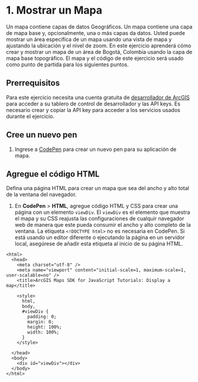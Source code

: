 # 1. Mostrar un Mapa
Un mapa contiene capas de datos Geográficos. Un mapa contiene una capa de mapa base y, opcionalmente, una o más capas da datos. Usted puede mostrar un área específica de un mapa usando una vista de mapa y ajustando la ubicación y el nivel de zoom. En este ejercicio aprenderá cómo crear y mostrar un mapa de un área de Bogotá, Colombia usando la capa de mapa base topográfico. El mapa y el código de este ejercicio será usado como punto de partida para los siguientes puntos.
## Prerrequisitos
Para este ejercicio necesita una cuenta gratuita de [desarrollador de ArcGIS](https://developers.arcgis.com/sign-up/) para acceder a su tablero de control de desarrollador y las API keys. Es necesario crear y copiar la API key para acceder a los servicios usados durante el ejercicio.
## Cree un nuevo pen
1. Ingrese a [CodePen](https://codepen.io/pen/?editors=1000) para crear un nuevo pen para su aplicación de mapa. 
## Agregue el código HTML
Defina una página HTML para crear un mapa que sea del ancho y alto total de la ventana del navegador. 
1. En **CodePen** > **HTML**, agregue código HTML y CSS para crear una página con un elemento `viewDiv`. El `viewDiv` es el elemento que muestra el mapa y su CSS reajusta las configuraciones de cualquir navegador web de manera que este pueda consumir el ancho y alto completo de la ventana.
La etiqueta `<!DOCTYPE html>` no es necesaria en CodePen. Si está usando un editor diferente o ejecutando la página en un servidor local, asegúrese de añadir esta etiqueta al inicio de su página HTML.
```
<html>
  <head>
    <meta charset="utf-8" />
    <meta name="viewport" content="initial-scale=1, maximum-scale=1, user-scalable=no" />
    <title>ArcGIS Maps SDK for JavaScript Tutorials: Display a map</title>

    <style>
      html,
      body,
      #viewDiv {
        padding: 0;
        margin: 0;
        height: 100%;
        width: 100%;
      }
    </style>

  </head>
  <body>
    <div id="viewDiv"></div>
  </body>
</html>
```
